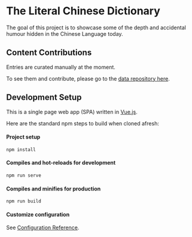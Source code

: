 # The Literal Chinese Dictionary

The goal of this project is to showcase some of the depth and accidental humour hidden in the Chinese Language today.

## Content Contributions

Entries are curated manually at the moment. 

To see them and contribute, please go to the [data repository here](https://github.com/chexplaind/chexplaindata).

## Development Setup

This is a single page web app (SPA) written in [Vue.js](https://github.com/vuejs/vue).

Here are the standard npm steps to build when cloned afresh:

#### Project setup
```
npm install
```

#### Compiles and hot-reloads for development
```
npm run serve
```

#### Compiles and minifies for production
```
npm run build
```

<!-- ### Run your tests
```
npm run test
``` -->

<!-- ### Lints and fixes files
```
npm run lint
``` -->

#### Customize configuration
See [Configuration Reference](https://cli.vuejs.org/config/).
